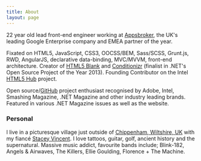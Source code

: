 ```yaml
---
title: About
layout: page
---
```


22 year old lead front-end engineer working at [Appsbroker](//www.appsbroker.com), the UK's leading Google Enterprise company and EMEA partner of the year.

Fixated on HTML5, JavaScript, CSS3, OOCSS/BEM, Sass/SCSS, Grunt.js, RWD, AngularJS, declarative data-binding, MVC/MVVM, front-end architecture. Creator of [HTML5 Blank](//html5blank.com) and [Conditionizr](//conditionizr.com) (finalist in .NET's Open Source Project of the Year 2013). Founding Contributor on the Intel [HTML5 Hub](//html5hub.com) project.

Open source/[GitHub](//github.com/toddmotto) project enthusiast recognised by Adobe, Intel, Smashing Magazine, .NET Magazine and other industry leading brands. Featured in various .NET Magazine issues as well as the website.

### Personal
I live in a picturesque village just outside of [Chippenham, Wiltshire, UK](//maps.google.co.uk/maps?q=Chippenham+Wiltshire+UK) with my fiancé [Stacey Vincent](//twitter.com/StaceyLVincent). I love tattoos, guitar, golf, ancient history and the supernatural. Massive music addict, favourite bands include; Blink-182, Angels &amp; Airwaves, The Killers, Ellie Goulding, Florence + The Machine.